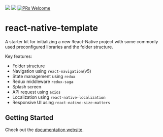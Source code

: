[![](https://img.shields.io/npm/v/@ajaysidhu/react-native-template.svg?style=flat)](https://www.npmjs.com/package/@ajaysidhu/react-native-template)
[![](https://img.shields.io/npm/dt/@ajaysidhu/react-native-template.svg)](https://www.npmjs.com/package/@ajaysidhu/react-native-template)
[![PRs Welcome](https://img.shields.io/badge/PRs-welcome-brightgreen.svg?style=flat-square)](http://makeapullrequest.com)


# react-native-template

A starter kit for initializing a new React-Native project with some commonly used preconfigured libraries and the folder structure.

Key features:
- Folder structure
- Navigation using `react-navigation`(v5)
- State management using `redux`
- Redux middleware `redux-saga`
- Splash screen
- API request using `axios`
- Localization using `react-native-localization`
- Responsive UI using `react-native-size-matters`

## Getting Started

Check out the [documentation website](https://ajaykumar97.github.io/react-native-template/).